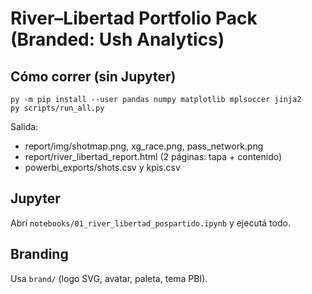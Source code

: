 # River–Libertad Portfolio Pack (Branded: Ush Analytics)

## Cómo correr (sin Jupyter)
```
py -m pip install --user pandas numpy matplotlib mplsoccer jinja2
py scripts/run_all.py
```
Salida:
- report/img/shotmap.png, xg_race.png, pass_network.png
- report/river_libertad_report.html (2 páginas: tapa + contenido)
- powerbi_exports/shots.csv y kpis.csv

## Jupyter
Abrí `notebooks/01_river_libertad_pospartido.ipynb` y ejecutá todo.

## Branding
Usa `brand/` (logo SVG, avatar, paleta, tema PBI).
